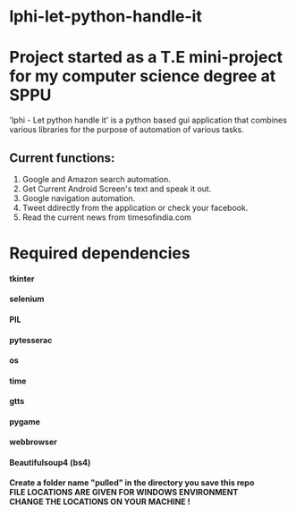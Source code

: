 # lphi-let-python-handle-it
# Project started as a T.E mini-project for my computer science degree at SPPU
'lphi - Let python handle it' is a python based gui application that combines various libraries for the purpose of automation of various tasks.

## Current functions:
 1. Google and Amazon search automation.
 2. Get Current Android Screen's text and speak it out.
 3. Google navigation automation.
 4. Tweet ddirectly from the application or check your facebook.
 5. Read the current news from timesofindia.com

# **Required dependencies** 

#### tkinter
#### selenium 
#### PIL
#### pytesserac
#### os
#### time
#### gtts
#### pygame
#### webbrowser
#### Beautifulsoup4 (bs4)
**Create a folder name "pulled" in the directory you save this repo**<br>
**FILE LOCATIONS ARE GIVEN FOR WINDOWS ENVIRONMENT**<br>
**CHANGE THE LOCATIONS ON YOUR MACHINE !**
